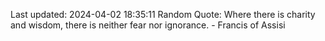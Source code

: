 Last updated: 2024-04-02 18:35:11
Random Quote: Where there is charity and wisdom, there is neither fear nor ignorance. - Francis of Assisi